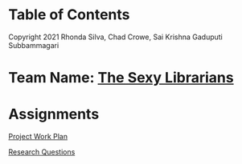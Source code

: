 
# Table of Contents

Copyright 2021 Rhonda Silva, Chad Crowe, Sai Krishna Gaduputi Subbammagari

# Team Name: [The Sexy Librarians](https://www.youtube.com/watch?v=dQw4w9WgXcQ)

# Assignments

[Project Work Plan](https://github.com/saikrishnags05/Project-for-Data-to-Decisions/blob/master/ProjectWorkPlan/README.md)

[Research Questions](https://github.com/saikrishnags05/Project-for-Data-to-Decisions/blob/master/Research%20Question/R_Q_Readme.md)

